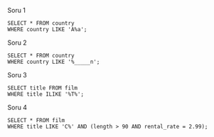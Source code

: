 
Soru 1
```
SELECT * FROM country
WHERE country LIKE 'A%a'; 

```

Soru 2
```
SELECT * FROM country
WHERE country LIKE '%_____n';
```

Soru 3
```
SELECT title FROM film
WHERE title ILIKE '%T%';
```

Soru 4
```
SELECT * FROM film
WHERE title LIKE 'C%' AND (length > 90 AND rental_rate = 2.99);
```

